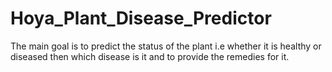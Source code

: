 # Hoya_Plant_Disease_Predictor
The main goal is to predict the status of the plant i.e whether it is healthy or diseased then which disease is it and to provide the remedies for it.
